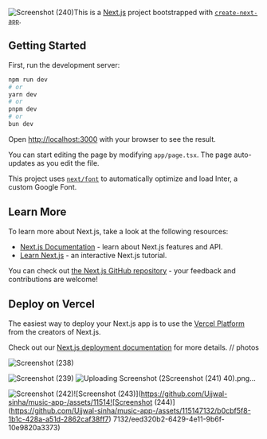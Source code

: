 ![Screenshot (240)](https://github.com/Ujjwal-sinha/music-app-/assets/115147132/300008c0-cdda-4220-8fb7-156081939ec3)This is a [Next.js](https://nextjs.org/) project bootstrapped with [`create-next-app`](https://github.com/vercel/next.js/tree/canary/packages/create-next-app).

## Getting Started

First, run the development server:

```bash
npm run dev
# or
yarn dev
# or
pnpm dev
# or
bun dev
```

Open [http://localhost:3000](http://localhost:3000) with your browser to see the result.

You can start editing the page by modifying `app/page.tsx`. The page auto-updates as you edit the file.

This project uses [`next/font`](https://nextjs.org/docs/basic-features/font-optimization) to automatically optimize and load Inter, a custom Google Font.

## Learn More

To learn more about Next.js, take a look at the following resources:

- [Next.js Documentation](https://nextjs.org/docs) - learn about Next.js features and API.
- [Learn Next.js](https://nextjs.org/learn) - an interactive Next.js tutorial.

You can check out [the Next.js GitHub repository](https://github.com/vercel/next.js/) - your feedback and contributions are welcome!

## Deploy on Vercel

The easiest way to deploy your Next.js app is to use the [Vercel Platform](https://vercel.com/new?utm_medium=default-template&filter=next.js&utm_source=create-next-app&utm_campaign=create-next-app-readme) from the creators of Next.js.

Check out our [Next.js deployment documentation](https://nextjs.org/docs/deployment) for more details.
// photos

![Screenshot (238)](https://github.com/Ujjwal-sinha/music-app-/assets/115147132/bc16e4b8-58f7-4ec7-b41c-34482bdacfc6)



![Screenshot (239)](https://github.com/Ujjwal-sinha/music-app-/assets/115147132/64ca1230-44c9-4921-9ee5-fe31439a4698)
![Uploading Screenshot (2![Screenshot (241)](https://github.com/Ujjwal-sinha/music-app-/assets/115147132/18bff2c0-117a-409e-9246-6bf6167ad632)
40).png…]()



![Screenshot (242)](https://github.com/Ujjwal-sinha/music-app-/assets/115147132/554f2128-712c-4f49-86b1-0ebe1a0d23c7)![Screenshot (243)](https://github.com/Ujjwal-sinha/music-app-/assets/11514![Screenshot (244)](https://github.com/Ujjwal-sinha/music-app-/assets/115147132/b0cbf5f8-1b1c-428a-a51d-2862caf38ff7)
7132/eed320b2-6429-4e11-9b6f-10e9820a3373)



